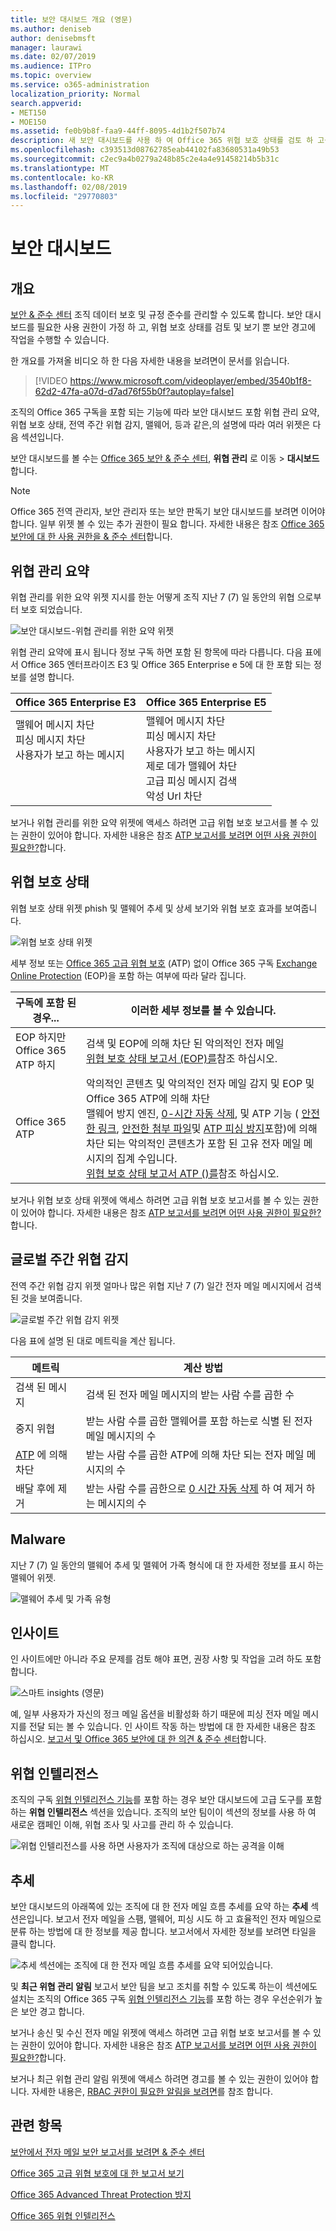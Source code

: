 ```yaml
---
title: 보안 대시보드 개요 (영문)
ms.author: deniseb
author: denisebmsft
manager: laurawi
ms.date: 02/07/2019
ms.audience: ITPro
ms.topic: overview
ms.service: o365-administration
localization_priority: Normal
search.appverid:
- MET150
- MOE150
ms.assetid: fe0b9b8f-faa9-44ff-8095-4d1b2f507b74
description: 새 보안 대시보드를 사용 하 여 Office 365 위협 보호 상태를 검토 하 고를 보고 하 보안 경고 작업을 수행 합니다.
ms.openlocfilehash: c393513d08762785eab44102fa83680531a49b53
ms.sourcegitcommit: c2ec9a4b0279a248b85c2e4a4e91458214b5b31c
ms.translationtype: MT
ms.contentlocale: ko-KR
ms.lasthandoff: 02/08/2019
ms.locfileid: "29770803"
---
```

# <a name="security-dashboard"></a>보안 대시보드

## <a name="overview"></a>개요

[보안 &amp; 준수 센터](go-to-the-securitycompliance-center.md) 조직 데이터 보호 및 규정 준수를 관리할 수 있도록 합니다. 보안 대시보드를 필요한 사용 권한이 가정 하 고, 위협 보호 상태를 검토 및 보기 뿐 보안 경고에 작업을 수행할 수 있습니다. 
  
한 개요를 가져올 비디오 하 한 다음 자세한 내용을 보려면이 문서를 읽습니다.
  
> [!VIDEO https://www.microsoft.com/videoplayer/embed/3540b1f8-62d2-47fa-a07d-d7ad76f55b0f?autoplay=false]
  
조직의 Office 365 구독을 포함 되는 기능에 따라 보안 대시보드 포함 위협 관리 요약, 위협 보호 상태, 전역 주간 위협 감지, 맬웨어, 등과 같은,의 설명에 따라 여러 위젯은 다음 섹션입니다.
  
보안 대시보드를 볼 수는 [Office 365 보안 &amp; 준수 센터](go-to-the-securitycompliance-center.md), **위협 관리** 로 이동 \> **대시보드**합니다.
  
> [!NOTE]
> Office 365 전역 관리자, 보안 관리자 또는 보안 판독기 보안 대시보드를 보려면 이어야 합니다. 일부 위젯 볼 수 있는 추가 권한이 필요 합니다. 자세한 내용은 참조 [Office 365 보안에 대 한 사용 권한을 &amp; 준수 센터](permissions-in-the-security-and-compliance-center.md)합니다. 
  
## <a name="threat-management-summary"></a>위협 관리 요약

위협 관리를 위한 요약 위젯 지시를 한눈 어떻게 조직 지난 7 (7) 일 동안의 위협 으로부터 보호 되었습니다.

![보안 대시보드-위협 관리를 위한 요약 위젯](media/SecDash-ThreatMgmtSummary.png)

위협 관리 요약에 표시 됩니다 정보 구독 하면 포함 된 항목에 따라 다릅니다. 다음 표에서 Office 365 엔터프라이즈 E3 및 Office 365 Enterprise e 5에 대 한 포함 되는 정보를 설명 합니다.


|Office 365 Enterprise E3  |Office 365 Enterprise E5  |
|---------|---------|
|맬웨어 메시지 차단<br/>피싱 메시지 차단<br>사용자가 보고 하는 메시지<br><br><br><br> |맬웨어 메시지 차단<br>피싱 메시지 차단<br>사용자가 보고 하는 메시지<br>제로 데가 맬웨어 차단<br>고급 피싱 메시지 검색<br>악성 Url 차단 |

보거나 위협 관리를 위한 요약 위젯에 액세스 하려면 고급 위협 보호 보고서를 볼 수 있는 권한이 있어야 합니다. 자세한 내용은 참조 [ATP 보고서를 보려면 어떤 사용 권한이 필요한?](view-reports-for-atp.md#what-permissions-are-needed-to-view-the-atp-reports)합니다. 

## <a name="threat-protection-status"></a>위협 보호 상태

위협 보호 상태 위젯 phish 및 맬웨어 추세 및 상세 보기와 위협 보호 효과를 보여줍니다. 

![위협 보호 상태 위젯](media/tpswidget.png)

세부 정보 또는 [Office 365 고급 위협 보호](office-365-atp.md) (ATP) 없이 Office 365 구독 [Exchange Online Protection](eop/exchange-online-protection-eop.md) (EOP)을 포함 하는 여부에 따라 달라 집니다.


|구독에 포함 된 경우... |이러한 세부 정보를 볼 수 있습니다. |
|---------|---------|
|EOP 하지만 Office 365 ATP 하지     |검색 및 EOP에 의해 차단 된 악의적인 전자 메일<br> [위협 보호 상태 보고서 (EOP)를](view-email-security-reports.md#threat-protection-status-report)참조 하십시오.| |
|Office 365 ATP |악의적인 콘텐츠 및 악의적인 전자 메일 감지 및 EOP 및 Office 365 ATP에 의해 차단<br>맬웨어 방지 엔진, [0-시간 자동 삭제](zero-hour-auto-purge.md), 및 ATP 기능 ( [안전한 링크](atp-safe-links.md), [안전한 첨부 파일](atp-safe-attachments.md)및 [ATP 피싱 방지](atp-anti-phishing.md)포함)에 의해 차단 되는 악의적인 콘텐츠가 포함 된 고유 전자 메일 메시지의 집계 수입니다.<br>[위협 보호 상태 보고서 ATP ()를](view-reports-for-atp.md#threat-protection-status-report)참조 하십시오. | 

보거나 위협 보호 상태 위젯에 액세스 하려면 고급 위협 보호 보고서를 볼 수 있는 권한이 있어야 합니다. 자세한 내용은 참조 [ATP 보고서를 보려면 어떤 사용 권한이 필요한?](view-reports-for-atp.md#what-permissions-are-needed-to-view-the-atp-reports)합니다. 

## <a name="global-weekly-threat-detections"></a>글로벌 주간 위협 감지
 
전역 주간 위협 감지 위젯 얼마나 많은 위협 지난 7 (7) 일간 전자 메일 메시지에서 검색 된 것을 보여줍니다.

![글로벌 주간 위협 감지 위젯](media/globalweeklythreatdetections.png)

다음 표에 설명 된 대로 메트릭을 계산 됩니다.

|메트릭  |계산 방법  |
|---------|---------|
|검색 된 메시지 |검색 된 전자 메일 메시지의 받는 사람 수를 곱한 수 |
|중지 위협  |받는 사람 수를 곱한 맬웨어를 포함 하는로 식별 된 전자 메일 메시지의 수 |
|[ATP](office-365-atp.md) 에 의해 차단 |받는 사람 수를 곱한 ATP에 의해 차단 되는 전자 메일 메시지의 수 |
|배달 후에 제거 |받는 사람 수를 곱한으로 [0 시간 자동 삭제](zero-hour-auto-purge.md) 하 여 제거 하는 메시지의 수 |

## <a name="malware"></a>Malware

지난 7 (7) 일 동안의 맬웨어 추세 및 맬웨어 가족 형식에 대 한 자세한 정보를 표시 하는 맬웨어 위젯.

![맬웨어 추세 및 가족 유형](media/malwarewidgetatpe5.png)
 
## <a name="insights"></a>인사이트

인 사이트에만 아니라 주요 문제를 검토 해야 표면, 권장 사항 및 작업을 고려 하도 포함 합니다. 

![스마트 insights (영문)](media/smartinsights.png)

예, 일부 사용자가 자신의 정크 메일 옵션을 비활성화 하기 때문에 피싱 전자 메일 메시지를 전달 되는 볼 수 있습니다. 인 사이트 작동 하는 방법에 대 한 자세한 내용은 참조 하십시오. [보고서 및 Office 365 보안에 대 한 의견 &amp; 준수 센터](reports-and-insights-in-security-and-compliance.md)합니다.
  
## <a name="threat-intelligence"></a>위협 인텔리전스

조직의 구독 [위협 인텔리전스 기능](office-365-ti.md)를 포함 하는 경우 보안 대시보드에 고급 도구를 포함 하는 **위협 인텔리전스** 섹션을 있습니다. 조직의 보안 팀이이 섹션의 정보를 사용 하 여 새로운 캠페인 이해, 위협 조사 및 사고를 관리 하 수 있습니다. 
  
![위협 인텔리전스를 사용 하면 사용자가 조직에 대상으로 하는 공격을 이해](media/threatintelwidget.png)
  
  
## <a name="trends"></a>추세

보안 대시보드의 아래쪽에 있는 조직에 대 한 전자 메일 흐름 추세를 요약 하는 **추세** 섹션은입니다. 보고서 전자 메일을 스팸, 맬웨어, 피싱 시도 하 고 효율적인 전자 메일으로 분류 하는 방법에 대 한 정보를 제공 합니다. 보고서에서 자세한 정보를 보려면 타일을 클릭 합니다. 
  
![추세 섹션에는 조직에 대 한 전자 메일 흐름 추세를 요약 되어있습니다.](media/trends.png)
  
및 **최근 위협 관리 알림** 보고서 보안 팀을 보고 조치를 취할 수 있도록 하는이 섹션에도 설치는 조직의 Office 365 구독 [위협 인텔리전스 기능](office-365-ti.md)를 포함 하는 경우 우선순위가 높은 보안 경고 합니다. 

보거나 송신 및 수신 전자 메일 위젯에 액세스 하려면 고급 위협 보호 보고서를 볼 수 있는 권한이 있어야 합니다. 자세한 내용은 참조 [ATP 보고서를 보려면 어떤 사용 권한이 필요한?](view-reports-for-atp.md#what-permissions-are-needed-to-view-the-atp-reports)합니다. 

보거나 최근 위협 관리 알림 위젯에 액세스 하려면 경고를 볼 수 있는 권한이 있어야 합니다. 자세한 내용은, [RBAC 권한이 필요한 알림을 보려면](alert-policies.md#rbac-permissions-required-to-view-alerts)를 참조 합니다.
  
## <a name="related-topics"></a>관련 항목

[보안에서 전자 메일 보안 보고서를 보려면 &amp; 준수 센터](view-email-security-reports.md)
  
[Office 365 고급 위협 보호에 대 한 보고서 보기](view-reports-for-atp.md)
  
[Office 365 Advanced Threat Protection 방지](office-365-atp.md)
  
[Office 365 위협 인텔리전스](office-365-ti.md)
  


